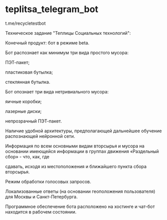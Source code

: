 # teplitsa_telegram_bot

t.me/recycletestbot


Техническое задание "Теплицы Социальных технологий":

Конечный продукт: бот в режиме beta.

Бот распознает как минимум три вида простого мусора:

  ПЭТ-пакет; 

  пластиковая бутылка; 

  стеклянная бутылка.

Бот опознает три вида нетривиального мусора:

  яичные коробки;

  лазерные диски;

  непрозрачный ПЭТ-пакет.

Наличие удобной архитектуры, предполагающей дальнейшее обучение распознающей нейронной сети.

Информация по всем основными видам вторсырья и мусора на основании имеющейся информации в группах движения «Раздельный сбор» - что, как, где 

сдавать, исходя из местоположения и ближайшего пункта сбора вторсырья.

Режим обработки голосовых запросов.

Локализованные ответы (на основании геоположения пользователя) для Москвы и Санкт-Петербурга.

Программное обеспечение бота расположено на хостинге и чат-бот находится в рабочем состоянии.
